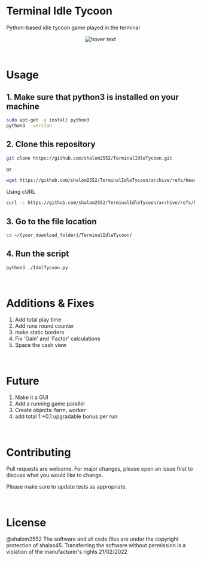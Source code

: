 # Terminal Idle Tycoon
Python-based idle tycoon game played in the terminal

<p align="center">
  <img src="https://i.ibb.co/jgz57S9/Screenshot-2022-02-21-180649.png" title="hover text">
</p>

<br>

# Usage
## 1. Make sure that python3 is installed on your machine
```bash
sudo apt-get -y install python3 
python3 --version
```
## 2. Clone this repository

```bash
git clone https://github.com/shalom2552/TerminalIdleTycoon.git
```
or
```bash
wget https://github.com/shalom2552/TerminalIdleTycoon/archive/refs/heads/main.zip
```
Using cURL
```bash
curl -L https://github.com/shalom2552/TerminalIdleTycoon/archive/refs/heads/main.zip
```
## 3. Go to the file location
```bash
cd ~/{your_download_folder}/TerminalIdleTycoon/
```
## 4. Run the script
```bash
python3 ./IdelTycoon.py
```
<br>

# Additions & Fixes
  1. Add total play time 
  2. Add runs round counter
  3. make static borders
  4. Fix 'Gain' and 'Factor' calculations
  5. Space the cash view

<br>
  
# Future
  1. Make it a GUI
  2. Add a running game parallel
  3. Create objects: farm, worker
  4. add total 1:+0.1 upgradable bonus per run
  
<br>

# Contributing
Pull requests are welcome. For major changes, please open an issue first to discuss what you would like to change.

Please make sure to update tests as appropriate.

<br>

# License
@shalom2552 The software and all code files are under the copyright protection of shalas45. Transferring the software without permission is a violation of the manufacturer's rights 21/02/2022
